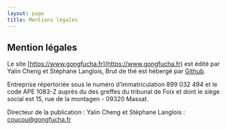 ```yaml
---
layout: page
title: Mentions légales
---
```


## Mention légales

Le site [https://www.gongfucha.fr](https://www.gongfucha.fr) est édité par Yalin Cheng et Stéphane Langlois, Brut de thé est hébergé par [Github](https://github.com).

Entreprise répertoriée sous le numéro d’immatriculation 899 032 494 et le code APE 1083-Z auprès du des greffes du tribunal de Foix et dont le siège social est 15, rue de la montagen - 09320 Massat.

Directeur de la publication : Yalin Cheng et Stéphane Langlois : coucou@gongfucha.fr
